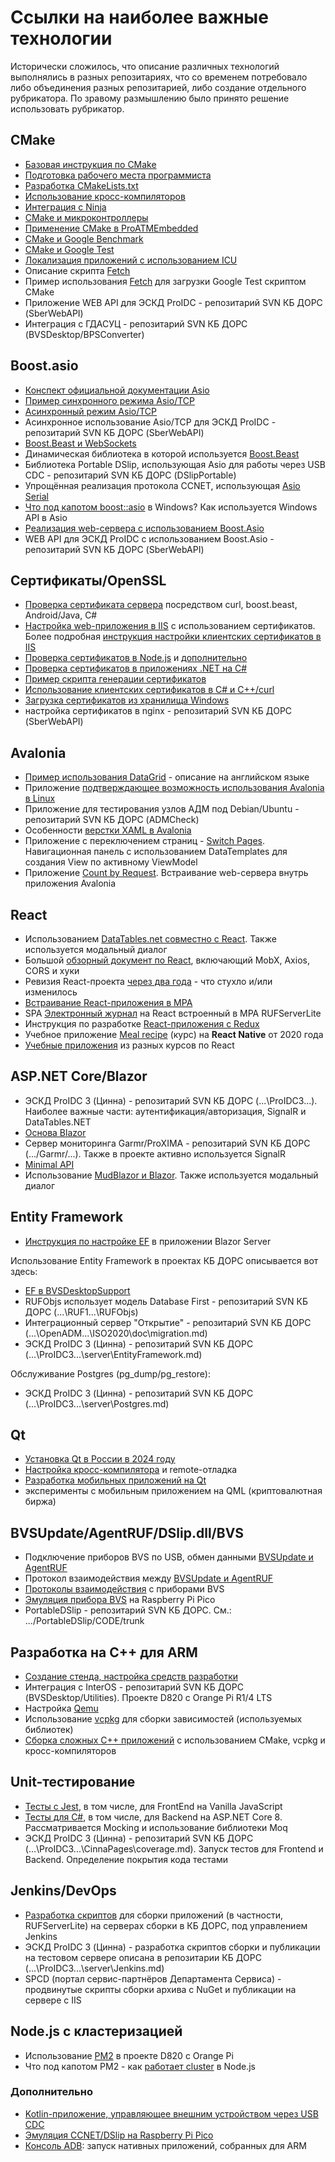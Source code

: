 # Ссылки на наиболее важные технологии

Исторически сложилось, что описание различных технологий выполнялись в разных репозитариях, что со временем потребовало либо объединения разных репозитарией, либо создание отдельного рубрикатора. По зравому размышлению было принято решение использовать рубрикатор.

## CMake

- [Базовая инструкция по CMake](https://github.com/Kerminator1973/GTestProject/blob/main/cmake.md)
- [Подготовка рабочего места программиста](https://github.com/Kerminator1973/RPIDev/blob/main/developerworkplace.md)
- [Разработка CMakeLists.txt](https://github.com/Kerminator1973/RPIDev/blob/main/extrasRPi.md)
- [Использование кросс-компиляторов](https://github.com/Kerminator1973/RPIDev/blob/main/linaro.md)
- [Интеграция с Ninja](https://github.com/Kerminator1973/RPIDev/blob/main/ninja_bs.md)
- [CMake и микроконтроллеры](https://github.com/Kerminator1973/RPIDev/blob/main/microcontrollers/pico2040cpp.md)
- [Применение CMake в ProATMEmbedded](https://github.com/Kerminator1973/RPIDev/blob/main/proatmEmb/proAtmBuilding.md)
- [CMake и Google Benchmark](https://github.com/Kerminator1973/GTestProject/blob/main/benchmark.md)
- [CMake и Google Test](https://github.com/Kerminator1973/GTestProject/blob/main/CMake_GoogleTest.md)
- [Локализация приложений с использованием ICU](https://github.com/Kerminator1973/RPIDev/blob/main/cpp/imbue.md)
- Описание скрипта [Fetch](https://github.com/Kerminator1973/RPIDev/blob/main/cpp/cmakeFetch.md)
- Пример использования [Fetch](https://github.com/Kerminator1973/GTestProject/blob/main/CMakeExamples/PortableCCNET/unittest/CMakeLists.txt) для загрузки Google Test скриптом CMake
- Приложение WEB API для ЭСКД ProIDC - репозитарий SVN КБ ДОРС (SberWebAPI)
- Интеграция с ГДАСУЦ - репозитарий SVN КБ ДОРС (BVSDesktop/BPSConverter)

## Boost.asio

- [Конспект официальной документации Asio](https://github.com/Kerminator1973/TlsProxy/blob/master/asio.md)
- [Пример синхронного режима Asio/TCP](https://github.com/Kerminator1973/curlhttps/tree/master/BoostAsioTcpSyncExample)
- [Асинхронный режим Asio/TCP](https://github.com/Kerminator1973/curlhttps/blob/master/boost_asio_tcp_async_example.md)
- Асинхронное использование Asio/TCP для ЭСКД ProIDC - репозитарий SVN КБ ДОРС (SberWebAPI)
- [Boost.Beast и WebSockets](https://github.com/Kerminator1973/TlsProxy/blob/master/websockets.md)
- Динамическая библиотека в которой используется [Boost.Beast](https://github.com/Kerminator1973/TlsProxy/tree/master/TlsProxyDll)
- Библиотека Portable DSlip, использующая Asio для работы через USB CDC - репозитарий SVN КБ ДОРС (DSlipPortable)
- Упрощённая реализация протокола CCNET, использующая [Asio Serial](https://github.com/Kerminator1973/GTestProject/tree/main/CMakeExamples/PortableCCNET)
- [Что под капотом boost::asio](https://github.com/Kerminator1973/TlsProxy/blob/master/asio_impl_windows.md) в Windows? Как используется Windows API в Asio
- [Реализация web-сервера с использованием Boost.Asio](https://github.com/Kerminator1973/TlsProxy/blob/master/make_shared.md)
- WEB API для ЭСКД ProIDC с использованием Boost.Asio - репозитарий SVN КБ ДОРС (SberWebAPI)

## Сертификаты/OpenSSL

- [Проверка сертификата сервера](https://github.com/Kerminator1973/curlhttps/blob/master/pem.md) посредством curl, boost.beast, Android/Java, C#
- [Настройка web-приложения в IIS](https://github.com/Kerminator1973/WebDevelopment/blob/master/iis.md) с использованием сертификатов. Более подробная [инструкция настройки клиентских сертификатов в IIS](https://github.com/Kerminator1973/curlhttps/blob/master/configureIIS.md)
- [Проверка сертификатов в Node.js](https://github.com/Kerminator1973/WebDevelopment/blob/master/express.md) и [дополнительно](https://github.com/Kerminator1973/WebDevelopment/blob/master/http2.md)
- [Проверка сертификатов в приложениях .NET на C#](https://github.com/Kerminator1973/curlhttps/tree/master/ClientCertificate)
- [Пример скрипта генерации сертификатов](https://github.com/Kerminator1973/curlhttps/tree/master/MakeCertificates)
- [Использование клиентских сертификатов в C# и C++/curl](https://github.com/Kerminator1973/curlhttps/blob/master/clientCert.md)
- [Загрузка сертификатов из хранилища Windows](https://github.com/Kerminator1973/TlsProxy/blob/master/example.md)
- настройка сертификатов в nginx - репозитарий SVN КБ ДОРС (SberWebAPI)

## Avalonia

- [Пример использования DataGrid](https://github.com/Kerminator1973/Avalonia.DataGridExample) - описание на английском языке
- Приложение [подтверждающее возможность использования Avalonia в Linux](https://github.com/Kerminator1973/BvsDesktopLinux)
- Приложение для тестирования узлов АДМ под Debian/Ubuntu - репозитарий SVN КБ ДОРС (ADMCheck)
- Особенности [верстки XAML в Avalonia](https://github.com/Kerminator1973/BVSDesktopSupport/blob/main/avalonia.md)
- Приложение с переключением страниц - [Switch Pages](https://github.com/Kerminator1973/SwitchPages). Навигационная панель с использованием DataTemplates для создания View по активному ViewModel
- Приложение [Count by Request](https://github.com/Kerminator1973/CountByRequest). Встраивание web-сервера внутрь приложения Avalonia

## React

- Использованием [DataTables.net совместно с React](https://github.com/Kerminator1973/ReactDataTables). Также используется модальный диалог
- Большой [обзорный документ по React](https://github.com/Kerminator1973/RUFServerLite/blob/main/docs/react.md), включающий MobX, Axios, CORS и хуки
- Ревизия React-проекта [через два года](https://github.com/Kerminator1973/RUFServerLite/blob/main/docs/react_after_two_years.md) - что стухло и/или изменилось
- [Встраивание React-приложения в MPA](https://github.com/Kerminator1973/RUFServerLite/blob/main/docs/react_embed.md)
- SPA [Электронный журнал](https://github.com/Kerminator1973/RUFServerLite/tree/main/journal) на React встроенный в MPA RUFServerLite
- Инструкция по разработке [React-приложения с Redux](https://github.com/Kerminator1973/WebDevelopment/blob/master/reactappsample.md)
- Учебное приложение [Meal recipe](https://github.com/Kerminator1973/MealsRecipes) (курс) на **React Native** от 2020 года
- [Учебные приложения](https://github.com/Kerminator1973/WebDevelopment/tree/master/react_examples) из разных курсов по React

## ASP.NET Core/Blazor

- ЭСКД ProIDC 3 (Цинна) - репозитарий SVN КБ ДОРС (...\ProIDC3\...). Наиболее важные части: аутентификация/авторизация, SignalR и DataTables.NET
- [Основа Blazor](https://github.com/Kerminator1973/WebDevelopment/blob/master/blazor.md)
- Сервер мониторинга Garmr/ProXIMA - репозитарий SVN КБ ДОРС (.../Garmr/...). Также в проекте активно используется SignalR
- [Minimal API](https://github.com/Kerminator1973/RUFServerLite/blob/main/docs/aspnetcore6.md)
- Использование [MudBlazor и Blazor](https://github.com/Kerminator1973/ReactDataTables). Также используется модальный диалог

## Entity Framework

- [Инструкция по настройке EF](https://github.com/Kerminator1973/WebDevelopment/blob/master/blazorserver.md) в приложении Blazor Server

Использование Entity Framework в проектах КБ ДОРС описывается вот здесь:

- [EF в BVSDesktopSupport](https://github.com/Kerminator1973/BVSDesktopSupport/blob/main/ef.md)
- RUFObjs использует модель Database First - репозитарий SVN КБ ДОРС (...\RUF1\...\RUFObjs)
- Интеграционный сервер "Открытие" - репозитарий SVN КБ ДОРС (...\OpenADM\...\ISO2020\doc\migration.md)
- ЭСКД ProIDC 3 (Цинна) - репозитарий SVN КБ ДОРС (...\ProIDC3\...\server\EntityFramework.md)

Обслуживание Postgres (pg_dump/pg_restore):

- ЭСКД ProIDC 3 (Цинна) - репозитарий SVN КБ ДОРС (...\ProIDC3\...\server\Postgres.md)

## Qt

- [Установка Qt в России в 2024 году](https://github.com/Kerminator1973/RPIDev/blob/main/qt_install2024.md)
- [Настройка кросс-компилятора](https://github.com/Kerminator1973/RPIDev/blob/main/proatmEmb/extrasQt.md) и remote-отладка
- [Разработка мобильных приложений на Qt](https://github.com/Kerminator1973/MobileDevelopment/blob/master/qtinstall.md)
- эксперименты с мобильным приложением на QML (криптовалютная биржа)

## BVSUpdate/AgentRUF/DSlip.dll/BVS

- Подключение приборов BVS по USB, обмен данными [BVSUpdate и AgentRUF](https://github.com/Kerminator1973/BVSDesktopSupport/blob/main/agent_ruf.md)
- Протокол взаимодействия между [BVSUpdate и AgentRUF](https://github.com/Kerminator1973/BVSDesktopSupport/blob/main/protocol.md)
- [Протоколы взаимодействия](https://github.com/Kerminator1973/RPIDev/blob/main/dslip.md) с приборами BVS
- [Эмуляция прибора BVS](https://github.com/Kerminator1973/RPIDev/blob/main/microcontrollers/pico2040emulateBVS.md) на Raspberry Pi Pico
- PortableDSlip - репозитарий SVN КБ ДОРС. См.: .../PortableDSlip/CODE/trunk

## Разработка на C++ для ARM

- [Создание стенда, настройка средств разработки](https://github.com/Kerminator1973/RPIDev)
- Интеграция с InterOS - репозитарий SVN КБ ДОРС (BVSDesktop/Utilities). Проекте D820 с Orange Pi R1/4 LTS
- Настройка [Qemu](https://github.com/Kerminator1973/RPIDev/blob/main/qemu.md)
- Использование [vcpkg](https://github.com/Kerminator1973/GTestProject/blob/main/vcpkg.md) для сборки зависимостей (используемых библиотек)
- [Сборка сложных C++ приложений](https://github.com/Kerminator1973/RPIDev/blob/main/cmake_vcpkg.md) с использованием CMake, vcpkg и кросс-компиляторов

## Unit-тестирование

- [Тесты с Jest](https://github.com/Kerminator1973/WebDevelopment/blob/master/unittesting.md), в том числе, для FrontEnd на Vanilla JavaScript
- [Тесты для C#](https://github.com/Kerminator1973/BVSDesktopSupport/blob/main/unittesting.md), в том числе, для Backend на ASP.NET Core 8. Рассматривается Mocking и использование библиотеки Moq
- ЭСКД ProIDC 3 (Цинна) - репозитарий SVN КБ ДОРС (...\ProIDC3\...\CinnaPages\coverage.md). Запуск тестов для Frontend и Backend. Определение покрытия кода тестами

## Jenkins/DevOps

- [Разработка скриптов](https://github.com/Kerminator1973/RUFServerLite/blob/main/docs/jenkins.md) для сборки приложений (в частности, RUFServerLite) на серверах сборки в КБ ДОРС, под управлением Jenkins
- ЭСКД ProIDC 3 (Цинна) - разработка скриптов сборки и публикации на тестовом сервере описана в репозитарии КБ ДОРС (...\ProIDC3\...\server\Jenkins.md)
- SPCD (портал сервис-партнёров Департамента Сервиса) - продвинутые скрипты сборки архива с NuGet и публикации на сервере с IIS

## Node.js с кластеризацией

- Использование [PM2](https://github.com/Kerminator1973/RUFServerLite/blob/main/docs/nginx.md) в проекте D820 с Orange Pi
- Что под капотом PM2 - как [работает cluster](https://github.com/Kerminator1973/WebDevelopment/blob/master/nodejs-cluster.md) в Node.js

### Дополнительно

- [Kotlin-приложение, управляющее внешним устройством через USB CDC](https://github.com/Kerminator1973/AndroidUsbCDC)
- [Эмуляция CCNET/DSlip на Raspberry Pi Pico](https://github.com/Kerminator1973/RPIDev/blob/main/microcontrollers/pico2040emulateBVS.md)
- [Консоль ADB](https://github.com/Kerminator1973/AndroidUsbCDC/blob/main/android.md): запуск нативных приложений, собранных для ARM
